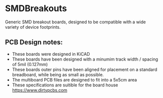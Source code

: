 # SMDBreakouts
Generic SMD breakout boards, designed to be compatible with a wide variety of device footprints. 

## PCB Design notes: 
* These boards were designed in KiCAD
* These boards have been designed with a minumim track width / spacing of 5mil (0.127mm)
* These boards outer pins have been aligned for placement on a standard breadboard, while being as small as possible.
* The multiboard PCB files are designed to fit into a 5x5cm area
* These specifications are suitible for the board house https://www.dirtypcbs.com
